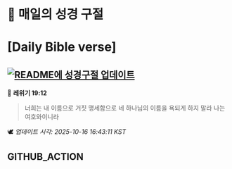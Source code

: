 # 🙏 매일의 성경 구절
# [Daily Bible verse]
## [![README에 성경구절 업데이트](https://github.com/DONGSUKA/first_test/actions/workflows/update-readme-bible.yml/badge.svg)](https://github.com/DONGSUKA/first_test/actions/workflows/update-readme-bible.yml)
<!-- START_BIBLE_VERSE -->
📖 **레위기 19:12**
> 너희는 내 이름으로 거짓 맹세함으로 네 하나님의 이름을 욕되게 하지 말라 나는 여호와이니라

🕊️ _업데이트 시각: 2025-10-16 16:43:11 KST_
  <!-- END_BIBLE_VERSE -->
## GITHUB_ACTION
